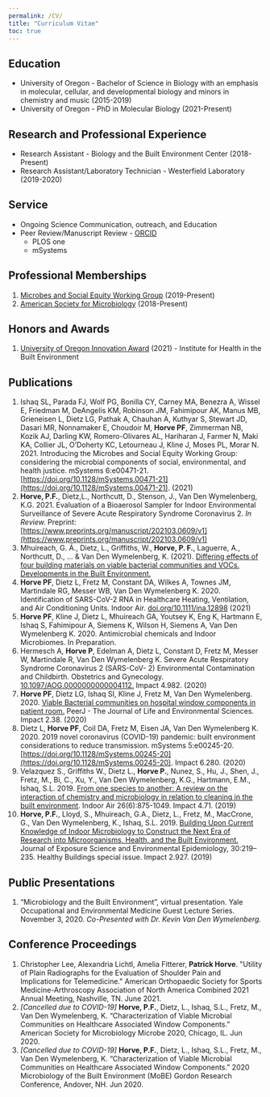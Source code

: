 ```yaml
---
permalink: /CV/
title: "Curriculum Vitae"
toc: true
---
```


## Education
- University of Oregon - Bachelor of Science in Biology with an emphasis in molecular, cellular, and developmental biology and minors in chemistry and music (2015-2019)
- University of Oregon - PhD in Molecular Biology (2021-Present)

## Research and Professional Experience
- Research Assistant - Biology and the Built Environment Center (2018-Present)
- Research Assistant/Laboratory Technician - Westerfield Laboratory (2019-2020)

## Service
- Ongoing Science Communication, outreach, and Education
- Peer Review/Manuscript Review - [ORCID](https://orcid.org/0000-0002-9318-9249)
  - PLOS one
  - mSystems

## Professional Memberships
1. [Microbes and Social Equity Working Group](https://sueishaqlab.org/microbes-and-social-equity-working-group/) (2019-Present)
2. [American Society for Microbiology](https://asm.org/) (2018-Present)

## Honors and Awards
1. [University of Oregon Innovation Award](https://research.uoregon.edu/priorities-and-impact/research-excellence/2021-oustanding-research-awards#Institute%20for%20Health%20in%20the%20Built%20Environment) (2021) - Institute for Health in the Built Environment

## Publications
1. Ishaq SL, Parada FJ, Wolf PG, Bonilla CY, Carney MA, Benezra A, Wissel E, Friedman M, DeAngelis KM, Robinson JM, Fahimipour AK, Manus MB, Grieneisen L, Dietz LG, Pathak A, Chauhan A, Kuthyar S, Stewart JD, Dasari MR, Nonnamaker E, Choudoir M, **Horve PF**, Zimmerman NB, Kozik AJ, Darling KW, Romero-Olivares AL, Hariharan J, Farmer N, Maki KA, Collier JL, O’Doherty KC, Letourneau J, Kline J, Moses PL, Morar N. 2021. Introducing the Microbes and Social Equity Working Group: considering the microbial components of social, environmental, and health justice. mSystems 6:e00471-21. [https://doi.org/10.1128/mSystems.00471-21](https://doi.org/10.1128/mSystems.00471-21). (2021)
2. **Horve, P.F.**, Dietz,L., Northcutt, D., Stenson, J., Van Den Wymelenberg, K.G. 2021. Evaluation of a Bioaerosol Sampler for Indoor Environmental Surveillance of Severe Acute Respiratory Syndrome Coronavirus 2. *In Review.* Preprint: [https://www.preprints.org/manuscript/202103.0609/v1](https://www.preprints.org/manuscript/202103.0609/v1)   
3. Mhuireach, G. Á., Dietz, L., Griffiths, W., **Horve, P. F.**, Laguerre, A., Northcutt, D., ... & Van Den Wymelenberg, K. (2021). [Differing effects of four building materials on viable bacterial communities and VOCs. Developments in the Built Environment.](https://www.sciencedirect.com/science/article/pii/S2666165921000144)
4. **Horve PF**, Dietz L, Fretz M, Constant DA, Wilkes A, Townes JM, Martindale RG, Messer WB, Van Den Wymelenberg K. 2020. Identification of SARS-CoV-2 RNA in Healthcare Heating, Ventilation, and Air Conditioning Units. Indoor Air. [doi.org/10.1111/ina.12898](https://onlinelibrary.wiley.com/doi/full/10.1111/ina.12898) (2021)
5. **Horve PF**, Kline J, Dietz L, Mhuireach GA, Youtsey K, Eng K, Hartmann E, Ishaq S, Fahimipour A, Siemens K, Wilson H, Siemens A, Van Den Wymelenberg K. 2020. Antimicrobial chemicals and Indoor Microbiomes. In Preparation.
6. Hermesch A, **Horve P**, Edelman A, Dietz L, Constant D, Fretz M, Messer W, Martindale R, Van Den Wymelenberg K. Severe Acute Respiratory Syndrome Coronavirus 2 (SARS-CoV- 2) Environmental Contamination and Childbirth. Obstetrics and Gynecology. [10.1097/AOG.0000000000004112.](https://journals.lww.com/greenjournal/fulltext/2020/10000/severe_acute_respiratory_syndrome_coronavirus_2.27.aspx) Impact 4.982. (2020)
7. **Horve PF**, Dietz LG, Ishaq SI, Kline J, Fretz M, Van Den Wymelenberg. 2020. [Viable Bacterial communities on hospital window components in patient room.](https://peerj.com/articles/9580/) PeerJ - The Journal of Life and Environmental Sciences. Impact 2.38. (2020)
8. Dietz L, **Horve PF**, Coil DA, Fretz M, Eisen JA, Van Den Wymelenberg K. 2020. 2019 novel coronavirus (COVID-19) pandemic: built environment considerations to reduce transmission. mSystems 5:e00245-20. [https://doi.org/10.1128/mSystems.00245-20](https://doi.org/10.1128/mSystems.00245-20). Impact 6.280. (2020)
9. Velazquez S., Griffiths W., Dietz L., **Horve P.**, Nunez, S., Hu, J., Shen, J., Fretz, M., Bi, C., Xu, Y., Van Den Wymelenberg, K.G., Hartmann, E.M., Ishaq, S.L. 2019. [From one species to another: A review on the interaction of chemistry and microbiology in relation to cleaning in the built environment](https://onlinelibrary.wiley.com/doi/full/10.1111/ina.12596). Indoor Air 26(6):875-1049. Impact 4.71. (2019)
10. **Horve, P.F.**, Lloyd, S., Mhuireach, G.A., Dietz, L., Fretz, M., MacCrone, G., Van Den Wymelenberg, K., Ishaq, S.L. 2019. [Building Upon Current Knowledge of Indoor Microbiology to Construct the Next Era of Research into Microorganisms, Health, and the Built Environment.](https://www.nature.com/articles/s41370-019-0157-y) Journal of Exposure Science and Environmental Epidemiology, 30:219–235. Healthy Buildings special issue. Impact 2.927. (2019)

## Public Presentations
1. “Microbiology and the Built Environment”, virtual presentation. Yale Occupational and Environmental Medicine Guest Lecture Series. November 3, 2020. *Co-Presented with Dr. Kevin Van Den Wymelenberg.*

## Conference Proceedings
1. Christopher Lee, Alexandria Lichtl, Amelia Fitterer, **Patrick Horve**. "Utility of Plain Radiographs for the Evaluation of Shoulder Pain and Implications for Telemedicine." American Orthopaedic Society for Sports Medicine-Arthroscopy Association of North America Combined 2021 Annual Meeting, Nashville, TN. June 2021.
2. *[Cancelled due to COVID-19]* **Horve, P.F.**, Dietz, L., Ishaq, S.L., Fretz, M., Van Den Wymelenberg, K. “Characterization of Viable Microbial Communities on Healthcare Associated Window Components.” American Society for Microbiology Microbe 2020, Chicago, IL. Jun 2020.
3. *[Cancelled due to COVID-19]* **Horve, P.F.**, Dietz, L., Ishaq, S.L., Fretz, M., Van Den Wymelenberg, K. “Characterization of Viable Microbial Communities on Healthcare Associated Window Components.” 2020 Microbiology of the Built Environment (MoBE) Gordon Research Conference, Andover, NH. Jun 2020.
